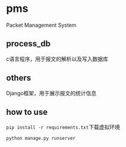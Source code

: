 # pms
Packet Management System

## process_db
c语言程序，用于报文的解析以及写入数据库

## others
Django框架，用于展示报文的统计信息

## how to use
`pip install -r requirements.txt`下载虚拟环境

`python manage.py runserver`

